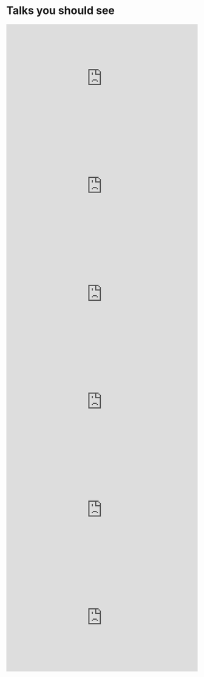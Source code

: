 # Talks you should see

<div style="max-width:854px">
<div style="position:relative;height:0;padding-bottom:56.25%">
<iframe src="https://embed.ted.com/talks/simone_giertz_why_you_should_make_useless_things" width="854" height="480" style="position:absolute;left:0;top:0;width:100%;height:100%" frameborder="0" scrolling="no" allowfullscreen>
</iframe>
</div>
</div>

<div style="max-width:854px">
<div style="position:relative;height:0;padding-bottom:56.25%">
<iframe src="https://embed.ted.com/talks/chip_conley_measuring_what_makes_life_worthwhile" width="854" height="480" style="position:absolute;left:0;top:0;width:100%;height:100%" frameborder="0" scrolling="no" allowfullscreen>
</iframe>
</div>
</div>

<div style="max-width:854px">
<div style="position:relative;height:0;padding-bottom:56.25%">
<iframe src="https://embed.ted.com/talks/lang/en/simon_sinek_how_great_leaders_inspire_action" width="854" height="480" style="position:absolute;left:0;top:0;width:100%;height:100%" frameborder="0" scrolling="no" allowfullscreen>
</iframe>
</div>
</div>

<div style="max-width:854px">
<div style="position:relative;height:0;padding-bottom:56.25%">
<iframe src="https://embed.ted.com/talks/lang/en/ken_robinson_says_schools_kill_creativity" width="854" height="480" style="position:absolute;left:0;top:0;width:100%;height:100%" frameborder="0" scrolling="no" allowfullscreen>
</iframe>
</div>
</div>

<div style="max-width:854px">
<div style="position:relative;height:0;padding-bottom:56.25%">
<iframe src="https://embed.ted.com/talks/sir_ken_robinson_bring_on_the_revolution" width="854" height="480" style="position:absolute;left:0;top:0;width:100%;height:100%" frameborder="0" scrolling="no" allowfullscreen>
</iframe>
</div>
</div>

<div style="max-width:854px">
<div style="position:relative;height:0;padding-bottom:56.25%">
<iframe src="https://embed.ted.com/talks/ken_robinson_how_to_escape_education_s_death_valley" width="854" height="480" style="position:absolute;left:0;top:0;width:100%;height:100%" frameborder="0" scrolling="no" allowfullscreen>
</iframe>
</div>
</div>
